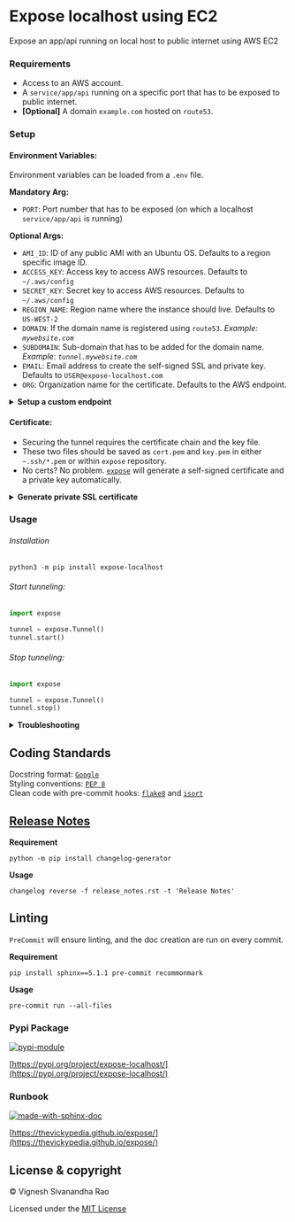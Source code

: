 # Expose localhost using EC2
Expose an app/api running on local host to public internet using AWS EC2

### Requirements
- Access to an AWS account.
- A `service/app/api` running on a specific port that has to be exposed to public internet.
- **[Optional]** A domain `example.com` hosted on `route53`.

### Setup
#### Environment Variables:
Environment variables can be loaded from a `.env` file.

**Mandatory Arg:**
- `PORT`: Port number that has to be exposed (on which a localhost `service/app/api` is running)

**Optional Args:**
- `AMI_ID`: ID of any public AMI with an Ubuntu OS. Defaults to a region specific image ID.
- `ACCESS_KEY`: Access key to access AWS resources. Defaults to `~/.aws/config`
- `SECRET_KEY`: Secret key to access AWS resources. Defaults to `~/.aws/config`
- `REGION_NAME`: Region name where the instance should live. Defaults to `US-WEST-2`
- `DOMAIN`: If the domain name is registered using `route53`. *Example: `mywebsite.com`*
- `SUBDOMAIN`: Sub-domain that has to be added for the domain name. *Example: `tunnel.mywebsite.com`*
- `EMAIL`: Email address to create the self-signed SSL and private key. Defaults to `USER@expose-localhost.com`
- `ORG`: Organization name for the certificate. Defaults to the AWS endpoint.

<details>
<summary><strong>Setup a custom endpoint</strong></summary>

The public DNS names for EC2 instances are long and messy. To avoid that, an `A` record can be added to the `route53` hosted zone.

:warning: &nbsp; Requires an active hosted zone on `route53`.

- `DOMAIN`: If the domain name is registered using `route53`. *Example: `mywebsite.com`*
- `SUBDOMAIN`: Sub-domain that has to be added for the domain name. *Example: `tunnel.mywebsite.com`*

&nbsp; &nbsp; &nbsp; &nbsp; :bulb: &nbsp; This will be the endpoint to access the localhost.

</details>

#### Certificate:
- Securing the tunnel requires the certificate chain and the key file.
- These two files should be saved as `cert.pem` and `key.pem` in either `~.ssh/*.pem` or within `expose` repository.
- No certs? No problem. [`expose`](https://github.com/thevickypedia/expose/blob/main/expose/helpers/cert.py) will 
generate a self-signed certificate and a private key automatically.

<details>
<summary><strong>Generate private SSL certificate</strong></summary>

Unfortunately not many SSL certificate providers give the liberty to download key files. But `expose`, can use private certificates.

:warning: &nbsp; Some web browsers might throw a warning and some might even block a self-signed certificate/private CA.

To manually generate a self-signed cert:

> `openssl req -newkey rsa:2048 -new -nodes -x509 -days 3650 -keyout ~/.ssh/key.pem -out ~/.ssh/cert.pem`

[OR]

Simply let `expose` create a self-signed SSL certificate and a private key.

- `EMAIL`: Email address to create the self-signed SSL and private key. Defaults to `USER@expose-localhost.com`
- `ORG`: Organization name for the certificate. Defaults to the AWS endpoint.

</details>

### Usage
###### Installation
```shell
python3 -m pip install expose-localhost
```

###### Start tunneling:
```python
import expose

tunnel = expose.Tunnel()
tunnel.start()
```

###### Stop tunneling:
```python
import expose

tunnel = expose.Tunnel()
tunnel.stop()
```

<details>
<summary><strong>Troubleshooting</strong></summary>

> If `E: Could not get lock /var/lib/dpkg/lock-frontend` occurs during startup, simply rerun the script with start command.
> This occurs when `apt` hasn't released the resources yet. Re-running `tunnel.start()` will simply re-configure the instance.

</details>

## Coding Standards
Docstring format: [`Google`](https://google.github.io/styleguide/pyguide.html#38-comments-and-docstrings) <br>
Styling conventions: [`PEP 8`](https://www.python.org/dev/peps/pep-0008/) <br>
Clean code with pre-commit hooks: [`flake8`](https://flake8.pycqa.org/en/latest/) and 
[`isort`](https://pycqa.github.io/isort/)

## [Release Notes](https://github.com/thevickypedia/expose/blob/main/release_notes.rst)
**Requirement**
```shell
python -m pip install changelog-generator
```

**Usage**
```shell
changelog reverse -f release_notes.rst -t 'Release Notes'
```

## Linting
`PreCommit` will ensure linting, and the doc creation are run on every commit.

**Requirement**
```shell
pip install sphinx==5.1.1 pre-commit recommonmark
```

**Usage**
```shell
pre-commit run --all-files
```

### Pypi Package
[![pypi-module](https://img.shields.io/badge/Software%20Repository-pypi-1f425f.svg)](https://packaging.python.org/tutorials/packaging-projects/)

[https://pypi.org/project/expose-localhost/](https://pypi.org/project/expose-localhost/)

### Runbook
[![made-with-sphinx-doc](https://img.shields.io/badge/Code%20Docs-Sphinx-1f425f.svg)](https://www.sphinx-doc.org/en/master/man/sphinx-autogen.html)

[https://thevickypedia.github.io/expose/](https://thevickypedia.github.io/expose/)

## License & copyright

&copy; Vignesh Sivanandha Rao

Licensed under the [MIT License](https://github.com/thevickypedia/expose/blob/main/LICENSE)
